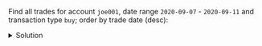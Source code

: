 Find all trades for account `joe001`, date range `2020-09-07` - `2020-09-11` and transaction type `buy`; order by trade date (desc):

<details>
  <summary>Solution</summary>
```
SELECT account, 
       TODATE(DATEOF(trade_id)) AS date, 
       trade_id, type, symbol,
       shares, price, amount 
FROM trades_by_a_td
WHERE account = 'joe001'
  AND type = 'buy'
  AND trade_id > maxTimeuuid('2020-09-07')
  AND trade_id < minTimeuuid('2020-09-12');
```{{execute}}
</details>


